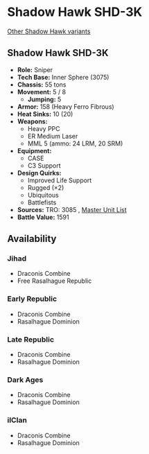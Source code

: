 # Shadow Hawk SHD-3K 

[Other Shadow Hawk variants](../shadow_hawk.md) 

## Shadow Hawk SHD-3K 

- **Role:** Sniper 
- **Tech Base:** Inner Sphere (3075) 
- **Chassis:** 55 tons 
- **Movement:** 5 / 8 
  - **Jumping:** 5 
- **Armor:** 158 (Heavy Ferro Fibrous) 
- **Heat Sinks:** 10 (20) 
- **Weapons:** 
  - Heavy PPC 
  - ER Medium Laser 
  - MML 5 (ammo: 24 LRM, 20 SRM) 
- **Equipment:** 
  - CASE 
  - C3 Support 
- **Design Quirks:** 
  - Improved Life Support 
  - Rugged (×2) 
  - Ubiquitous 
  - Battlefists 
- **Sources:** TRO: 3085 , [Master Unit List](http://masterunitlist.info/Unit/Details/2904) 
- **Battle Value:** 1591 

## Availability 

### Jihad 

- Draconis Combine 
- Free Rasalhague Republic 

### Early Republic 

- Draconis Combine 
- Rasalhague Dominion 

### Late Republic 

- Draconis Combine 
- Rasalhague Dominion 

### Dark Ages 

- Draconis Combine 
- Rasalhague Dominion 

### ilClan 

- Draconis Combine 
- Rasalhague Dominion 

